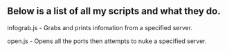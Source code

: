 ## Below is a list of all my scripts and what they do.
infograb.js - Grabs and prints infomation from a specified server.

open.js - Opens all the ports then attempts to nuke a specified server.
